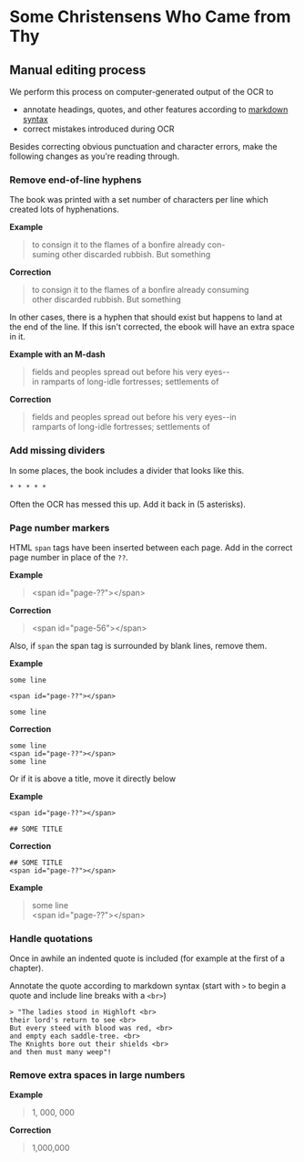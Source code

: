 # Some Christensens Who Came from Thy

## Manual editing process
We perform this process on computer-generated output of the OCR to
- annotate headings, quotes, and other features according to [markdown syntax](https://daringfireball.net/projects/markdown/syntax)
- correct mistakes introduced during OCR

Besides correcting obvious punctuation and character errors, make the following changes as you're reading through.

### Remove end-of-line hyphens
The book was printed with a set number of characters per line which created lots of hyphenations. 

**Example**
> to consign it to the flames of a bonfire already con-  
suming other discarded rubbish. But something

**Correction**
> to consign it to the flames of a bonfire already consuming  
> other discarded rubbish. But something

In other cases, there is a hyphen that should exist but happens to land at the end of the line. If this isn't corrected, the ebook will have an extra space in it.

**Example with an M-dash**
> fields and peoples spread out before his very eyes--  
> in ramparts of long-idle fortresses; settlements of

**Correction**
> fields and peoples spread out before his very eyes--in  
> ramparts of long-idle fortresses; settlements of

### Add missing dividers

In some places, the book includes a divider that looks like this.

`* * * * *`

Often the OCR has messed this up. Add it back in (5 asterisks).

### Page number markers

HTML `span` tags have been inserted between each page. Add in the correct page number in place of the `??`.

**Example**
> \<span id="page-??"\>\</span\>

**Correction**
> \<span id="page-56"\>\</span\>

Also, if `span` the span tag is surrounded by blank lines, remove them.

**Example**
```
some line

<span id="page-??"></span>

some line
```

**Correction**
```
some line
<span id="page-??"></span>
some line
```

Or if it is above a title, move it directly below

**Example**
```
<span id="page-??"></span>

## SOME TITLE
```

**Correction**
```
## SOME TITLE
<span id="page-??"></span>
```

**Example**
> some line  
> \<span id="page-??"\>\</span\>

### Handle quotations
Once in awhile an indented quote is included (for example at the first of a chapter).

Annotate the quote according to markdown syntax (start with `>` to begin a quote and include line breaks with a `<br>`)

```
> "The ladies stood in Highloft <br>
their lord's return to see <br>
But every steed with blood was red, <br>
and empty each saddle-tree. <br>
The Knights bore out their shields <br>
and then must many weep"!
```
### Remove extra spaces in large numbers
**Example**
> 1, 000, 000

**Correction**
> 1,000,000


